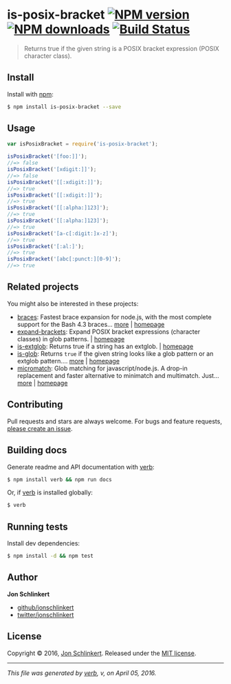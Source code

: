 # is-posix-bracket [![NPM version](https://img.shields.io/npm/v/is-posix-bracket.svg?style=flat)](https://www.npmjs.com/package/is-posix-bracket) [![NPM downloads](https://img.shields.io/npm/dm/is-posix-bracket.svg?style=flat)](https://npmjs.org/package/is-posix-bracket) [![Build Status](https://img.shields.io/travis/jonschlinkert/is-posix-bracket.svg?style=flat)](https://travis-ci.org/jonschlinkert/is-posix-bracket)

> Returns true if the given string is a POSIX bracket expression (POSIX character class).


























<extoc></extoc>

## Install

Install with [npm](https://www.npmjs.com/):

```sh
$ npm install is-posix-bracket --save
```

## Usage

```js
var isPosixBracket = require('is-posix-bracket');

isPosixBracket('[foo:]]');
//=> false
isPosixBracket('[xdigit:]]');
//=> false
isPosixBracket('[[:xdigit:]]');
//=> true
isPosixBracket('[[:xdigit:]]');
//=> true
isPosixBracket('[[:alpha:]123]');
//=> true
isPosixBracket('[[:alpha:]123]');
//=> true
isPosixBracket('[a-c[:digit:]x-z]');
//=> true
isPosixBracket('[:al:]');
//=> true
isPosixBracket('[abc[:punct:][0-9]');
//=> true
```

## Related projects

You might also be interested in these projects:

* [braces](https://www.npmjs.com/package/braces): Fastest brace expansion for node.js, with the most complete support for the Bash 4.3 braces… [more](https://www.npmjs.com/package/braces) | [homepage](https://github.com/jonschlinkert/braces)
* [expand-brackets](https://www.npmjs.com/package/expand-brackets): Expand POSIX bracket expressions (character classes) in glob patterns. | [homepage](https://github.com/jonschlinkert/expand-brackets)
* [is-extglob](https://www.npmjs.com/package/is-extglob): Returns true if a string has an extglob. | [homepage](https://github.com/jonschlinkert/is-extglob)
* [is-glob](https://www.npmjs.com/package/is-glob): Returns `true` if the given string looks like a glob pattern or an extglob pattern.… [more](https://www.npmjs.com/package/is-glob) | [homepage](https://github.com/jonschlinkert/is-glob)
* [micromatch](https://www.npmjs.com/package/micromatch): Glob matching for javascript/node.js. A drop-in replacement and faster alternative to minimatch and multimatch. Just… [more](https://www.npmjs.com/package/micromatch) | [homepage](https://github.com/jonschlinkert/micromatch)

## Contributing

Pull requests and stars are always welcome. For bugs and feature requests, [please create an issue](https://github.com/jonschlinkert/is-posix-bracket/issues/new).

## Building docs

Generate readme and API documentation with [verb](https://github.com/verbose/verb):

```sh
$ npm install verb && npm run docs
```

Or, if [verb](https://github.com/verbose/verb) is installed globally:

```sh
$ verb
```

## Running tests

Install dev dependencies:

```sh
$ npm install -d && npm test
```

## Author

**Jon Schlinkert**

* [github/jonschlinkert](https://github.com/jonschlinkert)
* [twitter/jonschlinkert](http://twitter.com/jonschlinkert)

## License

Copyright © 2016, [Jon Schlinkert](https://github.com/jonschlinkert).
Released under the [MIT license](https://github.com/jonschlinkert/is-posix-bracket/blob/master/LICENSE).

***

_This file was generated by [verb](https://github.com/verbose/verb), v, on April 05, 2016._